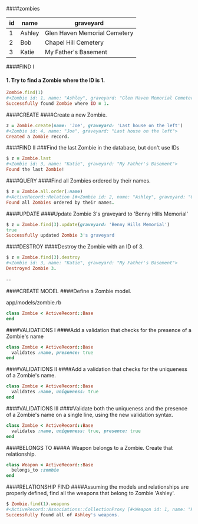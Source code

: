 ####zombies

|id	| name  | graveyard |
|---|-------|-----------|
|1	|Ashley	| Glen Haven Memorial Cemetery |
|2	|Bob	| Chapel Hill Cemetery |
|3	|Katie	| My Father's Basement |

####FIND I
#### 1. Try to find a Zombie where the ID is 1.

```ruby
Zombie.find(1)
#<Zombie id: 1, name: "Ashley", graveyard: "Glen Haven Memorial Cemetery">
Successfully found Zombie where ID = 1.
```

####CREATE
####Create a new Zombie.

```ruby
z = Zombie.create(name: 'Joe', graveyard: 'Last house on the left')
#<Zombie id: 4, name: "Joe", graveyard: "Last house on the left">
Created a Zombie record.
```

####FIND II
###Find the last Zombie in the database, but don't use IDs
```ruby
$ z = Zombie.last
#<Zombie id: 3, name: "Katie", graveyard: "My Father's Basement">
Found the last Zombie!
```

####QUERY
####Find all Zombies ordered by their names.

```ruby
$ z = Zombie.all.order(:name)
#<ActiveRecord::Relation [#<Zombie id: 2, name: "Ashley", graveyard: "Glen Haven Memorial Cemetery">, #<Zombie id: 1, name: "Bob", graveyard: "Chapel Hill Cemetery">, #<Zombie id: 3, name: "Katie", graveyard: "My Father's Basement">]>
Found all Zombies ordered by their names.
```

####UPDATE
####Update Zombie 3's graveyard to 'Benny Hills Memorial'

```ruby
$ z = Zombie.find(3).update(graveyard: 'Benny Hills Memorial')
true
Successfully updated Zombie 3's graveyard
```


####DESTROY
####Destroy the Zombie with an ID of 3.
```ruby
$ z = Zombie.find(3).destroy
#<Zombie id: 3, name: "Katie", graveyard: "My Father's Basement">
Destroyed Zombie 3.
```

--

####CREATE MODEL
####Define a Zombie model.

app/models/zombie.rb
```ruby
class Zombie < ActiveRecord::Base
end
```

####VALIDATIONS I
####Add a validation that checks for the presence of a Zombie's name

```ruby
class Zombie < ActiveRecord::Base
  validates :name, presence: true
end
```

####VALIDATIONS II
####Add a validation that checks for the uniqueness of a Zombie's name.
```ruby
class Zombie < ActiveRecord::Base
  validates :name, uniqueness: true
end
```

####VALIDATIONS III
####Validate both the uniqueness and the presence of a Zombie's name on a single line, using the new validation syntax.
```ruby
class Zombie < ActiveRecord::Base
  validates :name, uniqueness: true, presence: true
end
```

####BELONGS TO
####A Weapon belongs to a Zombie. Create that relationship.
```ruby
class Weapon < ActiveRecord::Base
  belongs_to :zombie
end
```

####RELATIONSHIP FIND
####Assuming the models and relationships are properly defined, find all the weapons that belong to Zombie 'Ashley'.
```ruby
$ Zombie.find(1).weapons 
#<ActiveRecord::Associations::CollectionProxy [#<Weapon id: 1, name: "Hammer", strength: 1, zombie_id: 1>]>
Successfully found all of Ashley's weapons.
```






